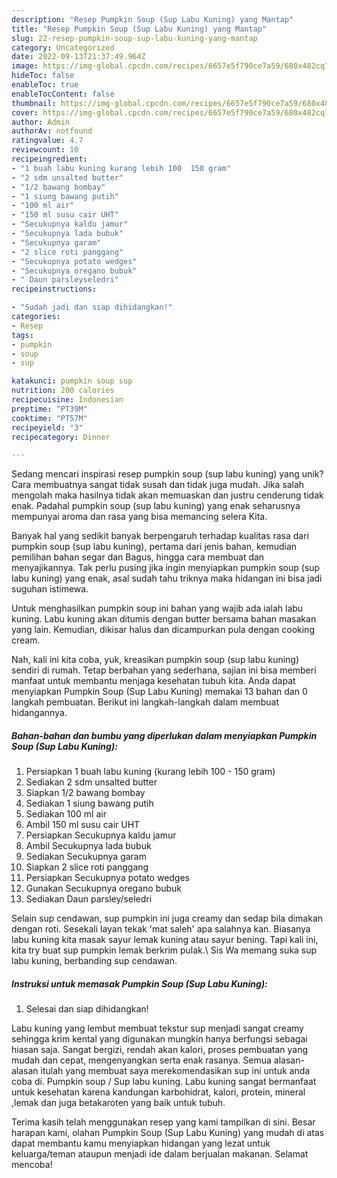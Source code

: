 ```yaml
---
description: "Resep Pumpkin Soup (Sup Labu Kuning) yang Mantap"
title: "Resep Pumpkin Soup (Sup Labu Kuning) yang Mantap"
slug: 22-resep-pumpkin-soup-sup-labu-kuning-yang-mantap
category: Uncategorized
date: 2022-09-13T21:37:49.964Z
image: https://img-global.cpcdn.com/recipes/6657e5f790ce7a59/680x482cq70/pumpkin-soup-sup-labu-kuning-foto-resep-utama.jpg
hideToc: false
enableToc: true
enableTocContent: false
thumbnail: https://img-global.cpcdn.com/recipes/6657e5f790ce7a59/680x482cq70/pumpkin-soup-sup-labu-kuning-foto-resep-utama.jpg
cover: https://img-global.cpcdn.com/recipes/6657e5f790ce7a59/680x482cq70/pumpkin-soup-sup-labu-kuning-foto-resep-utama.jpg
author: Admin
authorAv: notfound
ratingvalue: 4.7
reviewcount: 10
recipeingredient:
- "1 buah labu kuning kurang lebih 100  150 gram"
- "2 sdm unsalted butter"
- "1/2 bawang bombay"
- "1 siung bawang putih"
- "100 ml air"
- "150 ml susu cair UHT"
- "Secukupnya kaldu jamur"
- "Secukupnya lada bubuk"
- "Secukupnya garam"
- "2 slice roti panggang"
- "Secukupnya potato wedges"
- "Secukupnya oregano bubuk"
- " Daun parsleyseledri"
recipeinstructions:

- "Sudah jadi dan siap dihidangkan!"
categories:
- Resep
tags:
- pumpkin
- soup
- sup

katakunci: pumpkin soup sup 
nutrition: 200 calories
recipecuisine: Indonesian
preptime: "PT39M"
cooktime: "PT57M"
recipeyield: "3"
recipecategory: Dinner

---
```





Sedang mencari inspirasi resep pumpkin soup (sup labu kuning) yang unik? Cara membuatnya sangat tidak susah dan tidak juga mudah. Jika salah mengolah maka hasilnya tidak akan memuaskan dan justru cenderung tidak enak. Padahal pumpkin soup (sup labu kuning) yang enak seharusnya mempunyai aroma dan rasa yang bisa memancing selera Kita.





Banyak hal yang sedikit banyak berpengaruh terhadap kualitas rasa dari pumpkin soup (sup labu kuning), pertama dari jenis bahan, kemudian pemilihan bahan segar dan Bagus, hingga cara membuat dan menyajikannya. Tak perlu pusing jika ingin menyiapkan pumpkin soup (sup labu kuning) yang enak,      asal sudah tahu triknya maka hidangan ini bisa jadi suguhan istimewa.














Untuk menghasilkan pumpkin soup ini bahan yang wajib ada ialah labu kuning. Labu kuning akan ditumis dengan butter bersama bahan masakan yang lain. Kemudian, dikisar halus dan dicampurkan pula dengan cooking cream.






Nah, kali ini kita coba, yuk, kreasikan pumpkin soup (sup labu kuning) sendiri di rumah. Tetap berbahan yang sederhana, sajian ini bisa memberi manfaat untuk membantu menjaga kesehatan tubuh kita. Anda dapat menyiapkan Pumpkin Soup (Sup Labu Kuning) memakai 13 bahan dan 0 langkah pembuatan. Berikut ini langkah-langkah dalam membuat hidangannya.

<!--inarticleads1-->

##### Bahan-bahan dan bumbu yang diperlukan dalam menyiapkan Pumpkin Soup (Sup Labu Kuning):

1. Persiapkan 1 buah labu kuning (kurang lebih 100 - 150 gram)
1. Sediakan 2 sdm unsalted butter
1. Siapkan 1/2 bawang bombay
1. Sediakan 1 siung bawang putih
1. Sediakan 100 ml air
1. Ambil 150 ml susu cair UHT
1. Persiapkan Secukupnya kaldu jamur
1. Ambil Secukupnya lada bubuk
1. Sediakan Secukupnya garam
1. Siapkan 2 slice roti panggang
1. Persiapkan Secukupnya potato wedges
1. Gunakan Secukupnya oregano bubuk
1. Sediakan  Daun parsley/seledri


Selain sup cendawan, sup pumpkin ini juga creamy dan sedap bila dimakan dengan roti. Sesekali layan tekak &#39;mat saleh&#39; apa salahnya kan. Biasanya labu kuning kita masak sayur lemak kuning atau sayur bening. Tapi kali ini, kita try buat sup pumpkin lemak berkrim pulak.\ Sis Wa memang suka sup labu kuning, berbanding sup cendawan. 

<!--inarticleads2-->

##### Instruksi untuk memasak Pumpkin Soup (Sup Labu Kuning):


1. Selesai dan siap dihidangkan!

Labu kuning yang lembut membuat tekstur sup menjadi sangat creamy sehingga krim kental yang digunakan mungkin hanya berfungsi sebagai hiasan saja. Sangat bergizi, rendah akan kalori, proses pembuatan yang mudah dan cepat, mengenyangkan serta enak rasanya. Semua alasan-alasan itulah yang membuat saya merekomendasikan sup ini untuk anda coba di. Pumpkin soup / Sup labu kuning. Labu kuning sangat bermanfaat untuk kesehatan karena kandungan karbohidrat, kalori, protein, mineral ,lemak dan juga betakaroten yang baik untuk tubuh. 

Terima kasih telah menggunakan resep yang kami tampilkan di sini. Besar harapan kami, olahan Pumpkin Soup (Sup Labu Kuning) yang mudah di atas dapat membantu kamu menyiapkan hidangan yang lezat untuk keluarga/teman ataupun menjadi ide dalam berjualan makanan. Selamat mencoba!
